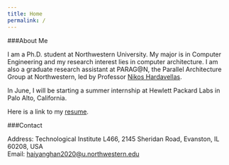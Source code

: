 ```yaml
---
title: Home
permalink: /
---
```

###About Me

I am a Ph.D. student at Northwestern University. My major is in Computer Engineering and my research interest lies in computer architecture. I am also a graduate research assistant at PARAG@N, the Parallel Architecture Group at Northwestern, led by Professor [Nikos Hardavellas](http://users.eecs.northwestern.edu/~hardav/).

In June, I will be starting a summer internship at Hewlett Packard Labs in Palo Alto, California.

Here is a link to my [resume](https://users.eecs.northwestern.edu/~hhu010/docs/cv_hhy.pdf).

###Contact

Address: Technological Institute L466, 2145 Sheridan Road, Evanston, IL 60208, USA  
Email: [haiyanghan2020@u.northwestern.edu](mailto:haiyanghan2020@u.northwestern.edu)
